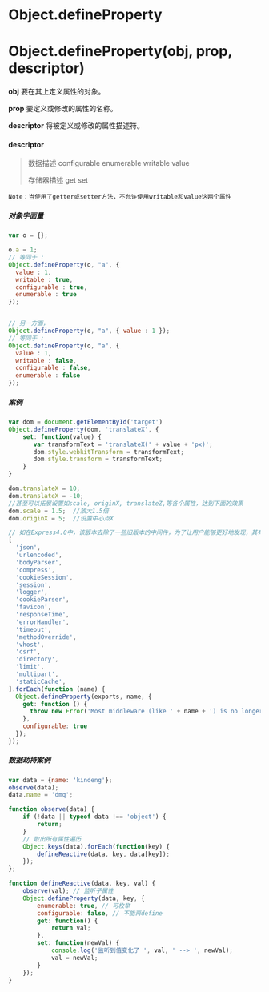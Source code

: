 # Object.defineProperty
<!-- author:f2engineer@outlook.com -->
# Object.defineProperty(obj, prop, descriptor)

**obj** 要在其上定义属性的对象。

**prop**
要定义或修改的属性的名称。

**descriptor**
将被定义或修改的属性描述符。

#### descriptor
> 数据描述
> configurable
> enumerable
> writable
> value
> 	
> 存储器描述
> get
> set

```
Note：当使用了getter或setter方法，不允许使用writable和value这两个属性
```
##### 对象字面量
```javascript
var o = {};

o.a = 1;
// 等同于 :
Object.defineProperty(o, "a", {
  value : 1,
  writable : true,
  configurable : true,
  enumerable : true
});


// 另一方面，
Object.defineProperty(o, "a", { value : 1 });
// 等同于 :
Object.defineProperty(o, "a", {
  value : 1,
  writable : false,
  configurable : false,
  enumerable : false
});
```
##### 案例

```javascript
var dom = document.getElementById('target')
Object.defineProperty(dom, 'translateX', {
	set: function(value) {
	   var transformText = 'translateX(' + value + 'px)';
	   dom.style.webkitTransform = transformText;
	   dom.style.transform = transformText;
	}
}

dom.translateX = 10;
dom.translateX = -10;
//甚至可以拓展设置如scale, originX, translateZ,等各个属性，达到下面的效果
dom.scale = 1.5;  //放大1.5倍
dom.originX = 5;  //设置中心点X
```

```javascript
// 如在Express4.0中，该版本去除了一些旧版本的中间件，为了让用户能够更好地发现，其有下面这段代码，通过修改get属性方法，让用户调用废弃属性时抛错并带上自定义的错误信息。
[
  'json',
  'urlencoded',
  'bodyParser',
  'compress',
  'cookieSession',
  'session',
  'logger',
  'cookieParser',
  'favicon',
  'responseTime',
  'errorHandler',
  'timeout',
  'methodOverride',
  'vhost',
  'csrf',
  'directory',
  'limit',
  'multipart',
  'staticCache',
].forEach(function (name) {
  Object.defineProperty(exports, name, {
    get: function () {
      throw new Error('Most middleware (like ' + name + ') is no longer bundled with Express and must be installed separately. Please see https://github.com/senchalabs/connect#middleware.');
    },
    configurable: true
  });
});

```

##### 数据劫持案例
```javascript
var data = {name: 'kindeng'};
observe(data);
data.name = 'dmq';

function observe(data) {
    if (!data || typeof data !== 'object') {
        return;
    }
    // 取出所有属性遍历
    Object.keys(data).forEach(function(key) {
	    defineReactive(data, key, data[key]);
	});
};

function defineReactive(data, key, val) {
    observe(val); // 监听子属性
    Object.defineProperty(data, key, {
        enumerable: true, // 可枚举
        configurable: false, // 不能再define
        get: function() {
            return val;
        },
        set: function(newVal) {
            console.log('监听到值变化了 ', val, ' --> ', newVal);
            val = newVal;
        }
    });
}
```
